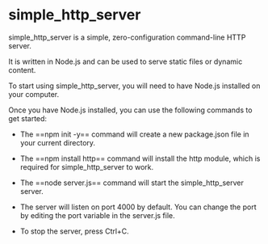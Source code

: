 # simple_http_server
simple_http_server is a simple, zero-configuration command-line HTTP server.

It is written in Node.js and can be used to serve static files or dynamic content.

To start using simple_http_server, you will need to have Node.js installed on your computer.

Once you have Node.js installed, you can use the following commands to get started:

- The ==npm init -y== command will create a new package.json file in your current directory.

- The ==npm install http== command will install the http module, which is required for simple_http_server to work.

- The ==node server.js== command will start the simple_http_server server.

- The server will listen on port 4000 by default. You can change the port by editing the port variable in the server.js file.

- To stop the server, press Ctrl+C.

